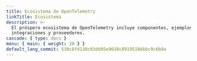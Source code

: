 ```yaml
---
title: Ecosistema de OpenTelemetry
linkTitle: Ecosistema
description: >-
  El próspero ecosistema de OpenTelemetry incluye componentes, ejemplos,
  integraciones y proveedores.
cascade: { type: docs }
menu: { main: { weight: 20 } }
default_lang_commit: 530c8fd130c93dd95e9638c8919518dbbc9c6b0a
---
```

